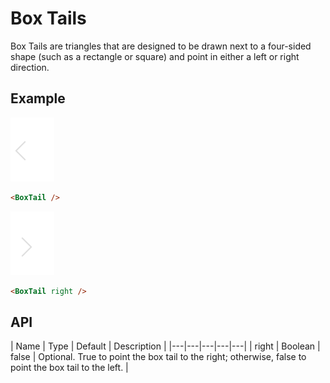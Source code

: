 # Box Tails

Box Tails are triangles that are designed to be drawn next to a four-sided shape (such as a rectangle or square) and point in either a left or right direction.

## Example

![Left Box Tail](box-tail-left.png)

``` HTML
<BoxTail />
```

![Right Box Tail](box-tail-right.png)

``` HTML
<BoxTail right />
```

## API

| Name  | Type  | Default | Description |
|---|---|---|---|---|
| right | Boolean | false | Optional. True to point the box tail to the right; otherwise, false to point the box tail to the left. |
